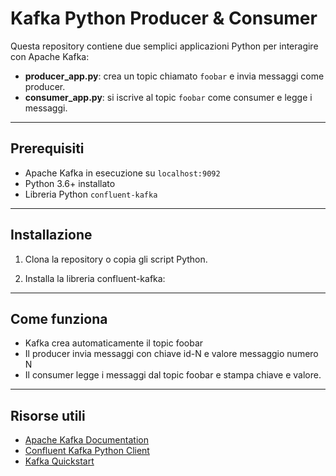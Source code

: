 # Kafka Python Producer & Consumer

Questa repository contiene due semplici applicazioni Python per interagire con Apache Kafka:

- **producer_app.py**: crea un topic chiamato `foobar` e invia messaggi come producer.
- **consumer_app.py**: si iscrive al topic `foobar` come consumer e legge i messaggi.

---

## Prerequisiti

- Apache Kafka in esecuzione su `localhost:9092`
- Python 3.6+ installato
- Libreria Python `confluent-kafka`

---

## Installazione

1. Clona la repository o copia gli script Python.

2. Installa la libreria confluent-kafka:

---

## Come funziona

- Kafka crea automaticamente il topic foobar
- Il producer invia messaggi con chiave id-N e valore messaggio numero N
- Il consumer legge i messaggi dal topic foobar e stampa chiave e valore.


---

## Risorse utili

- [Apache Kafka Documentation](https://kafka.apache.org/documentation/)
- [Confluent Kafka Python Client](https://github.com/confluentinc/confluent-kafka-python)
- [Kafka Quickstart](https://kafka.apache.org/quickstart)



